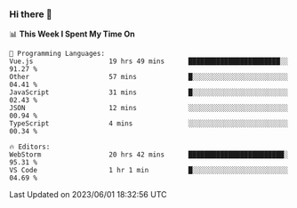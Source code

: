 ### Hi there 👋

<!--
**asdf12303116/asdf12303116** is a ✨ _special_ ✨ repository because its `README.md` (this file) appears on your GitHub profile.

Here are some ideas to get you started:

- 🔭 I’m currently working on ...
- 🌱 I’m currently learning ...
- 👯 I’m looking to collaborate on ...
- 🤔 I’m looking for help with ...
- 💬 Ask me about ...
- 📫 How to reach me: ...
- 😄 Pronouns: ...
- ⚡ Fun fact: ...
-->

<!--START_SECTION:waka-->
📊 **This Week I Spent My Time On** 

```text
💬 Programming Languages: 
Vue.js                   19 hrs 49 mins      ███████████████████████░░   91.27 % 
Other                    57 mins             █░░░░░░░░░░░░░░░░░░░░░░░░   04.41 % 
JavaScript               31 mins             █░░░░░░░░░░░░░░░░░░░░░░░░   02.43 % 
JSON                     12 mins             ░░░░░░░░░░░░░░░░░░░░░░░░░   00.94 % 
TypeScript               4 mins              ░░░░░░░░░░░░░░░░░░░░░░░░░   00.34 % 

🔥 Editors: 
WebStorm                 20 hrs 42 mins      ████████████████████████░   95.31 % 
VS Code                  1 hr 1 min          █░░░░░░░░░░░░░░░░░░░░░░░░   04.69 % 
```


 Last Updated on 2023/06/01 18:32:56 UTC
<!--END_SECTION:waka-->
